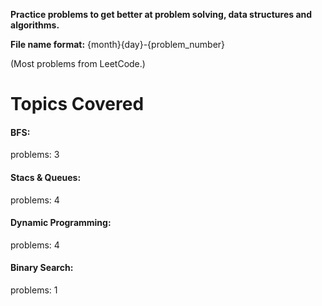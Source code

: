 <b>Practice problems to get better at problem solving, data structures and algorithms.</b>

<b>File name format:</b>
{month}{day}-{problem_number}

(Most problems from LeetCode.)


<h1>Topics Covered</h1>

<h4>BFS:</h4>
<p>problems: 3</p>

<h4>Stacs & Queues:</h4>
<p>problems: 4</p>

<h4>Dynamic Programming:</h4>
<p>problems: 4</p>

<h4>Binary Search:</h4>
<p>problems: 1</p>
